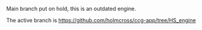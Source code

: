 Main branch put on hold, this is an outdated engine.

The active branch is https://github.com/holmcross/ccg-app/tree/HS_engine
